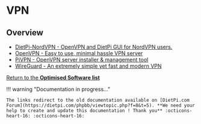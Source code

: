 # VPN

## Overview

- [DietPi-NordVPN - OpenVPN and DietPi GUI for NordVPN users.](https://dietpi.com/phpbb/viewtopic.php?p=15975#p15975)  
- [OpenVPN - Easy to use, minimal hassle VPN server](https://dietpi.com/phpbb/viewtopic.php?p=613#p613)  
- [PiVPN - OpenVPN server installer & management tool](https://dietpi.com/phpbb/viewtopic.php?p=3469#p3469)  
- [WireGuard - An extremely simple yet fast and modern VPN](https://dietpi.com/phpbb/viewtopic.php?p=16308#p16308)  

[Return to the **Optimised Software list**](../dietpi_optimised_software)

!!! warning "Documentation in progress..." 

    The links redirect to the old documentation available on [DietPi.com Forum](https://dietpi.com/phpbb/viewtopic.php?f=8&t=5). **We need your help to create and update this documentation ! Thank you** :octicons-heart-16: :octicons-heart-16:

